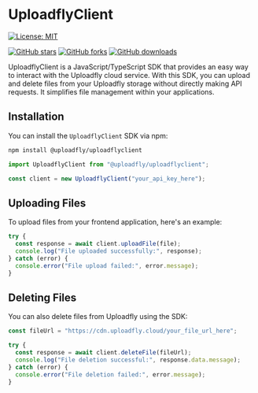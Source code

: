 # UploadflyClient

[![License: MIT](https://img.shields.io/badge/License-MIT-orange.svg?style=for-the-badge)](https://opensource.org/licenses/MIT)

[![GitHub stars](https://img.shields.io/github/stars/adedoyin-emmanuel/uploadfly-client.svg?style=for-the-badge)](https://github.com/adedoyin-emmanuel/uploadfly-client/stargazers)
[![GitHub forks](https://img.shields.io/github/forks/adedoyin-emmanuel/uploadfly-client.svg?style=for-the-badge)](https://github.com/adedoyin-emmanuel/uploadfly-client/network)
[![GitHub downloads](https://img.shields.io/github/adedoyin-emmanuel/uploadfly-client/total.svg?style=for-the-badge)](https://github.com/adedoyin-emmanuel/uploadfly-client)

UploadflyClient is a JavaScript/TypeScript SDK that provides an easy way to interact with the Uploadfly cloud service. With this SDK, you can upload and delete files from your Uploadfly storage without directly making API requests. It simplifies file management within your applications.

## Installation

You can install the `UploadflyClient` SDK via npm:

```bash
npm install @uploadfly/uploadflyclient

```

```js
import UploadflyClient from "@uploadfly/uploadflyclient";

const client = new UploadflyClient("your_api_key_here");
```

## Uploading Files

To upload files from your frontend application, here's an example:

```js
try {
  const response = await client.uploadFile(file);
  console.log("File uploaded successfully:", response);
} catch (error) {
  console.error("File upload failed:", error.message);
}
```

## Deleting Files

You can also delete files from Uploadfly using the SDK:

```js
const fileUrl = "https://cdn.uploadfly.cloud/your_file_url_here";

try {
  const response = await client.deleteFile(fileUrl);
  console.log("File deletion successful:", response.data.message);
} catch (error) {
  console.error("File deletion failed:", error.message);
}
```
